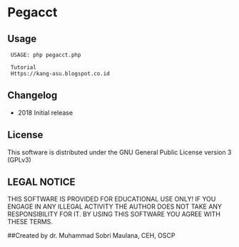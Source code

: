 # Pegacct

## Usage

     USAGE: php pegacct.php

	 Tutorial
	 Https://kang-asu.blogspot.co.id
	 
## Changelog
* 2018  Initial release

## License
This software is distributed under the GNU General Public License version 3 (GPLv3)

## LEGAL NOTICE
THIS SOFTWARE IS PROVIDED FOR EDUCATIONAL USE ONLY! IF YOU ENGAGE IN ANY ILLEGAL ACTIVITY THE AUTHOR DOES NOT TAKE ANY RESPONSIBILITY FOR IT. BY USING THIS SOFTWARE YOU AGREE WITH THESE TERMS.

##Created by
dr. Muhammad Sobri Maulana, CEH, OSCP